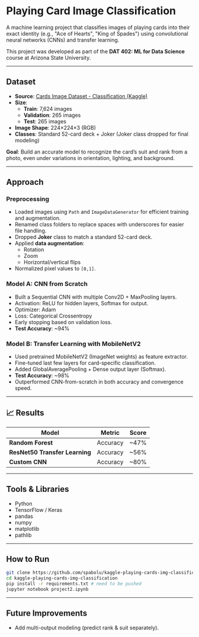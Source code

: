 # Playing Card Image Classification

A machine learning project that classifies images of playing cards into their exact identity (e.g., "Ace of Hearts", "King of Spades") using convolutional neural networks (CNNs) and transfer learning.  

This project was developed as part of the **DAT 402: ML for Data Science** course at Arizona State University.

---

## Dataset

- **Source**: [Cards Image Dataset - Classification (Kaggle)](https://www.kaggle.com/datasets/gpiosenka/cards-image-datasetclassification)  
- **Size**:  
  - **Train**: 7,624 images  
  - **Validation**: 265 images  
  - **Test**: 265 images  
- **Image Shape**: 224×224×3 (RGB)  
- **Classes**: Standard 52-card deck + Joker (Joker class dropped for final modeling)

**Goal**: Build an accurate model to recognize the card’s suit and rank from a photo, even under variations in orientation, lighting, and background.

---

## Approach

### **Preprocessing**

- Loaded images using `Path` and `ImageDataGenerator` for efficient training and augmentation.
- Renamed class folders to replace spaces with underscores for easier file handling.
- Dropped **Joker** class to match a standard 52-card deck.
- Applied **data augmentation**:
  - Rotation
  - Zoom
  - Horizontal/vertical flips
- Normalized pixel values to `[0,1]`.

### **Model A: CNN from Scratch**

- Built a Sequential CNN with multiple Conv2D + MaxPooling layers.
- Activation: ReLU for hidden layers, Softmax for output.
- Optimizer: Adam  
- Loss: Categorical Crossentropy
- Early stopping based on validation loss.
- **Test Accuracy**: ~94%

### **Model B: Transfer Learning with MobileNetV2**

- Used pretrained MobileNetV2 (ImageNet weights) as feature extractor.
- Fine-tuned last few layers for card-specific classification.
- Added GlobalAveragePooling + Dense output layer (Softmax).
- **Test Accuracy**: ~98%
- Outperformed CNN-from-scratch in both accuracy and convergence speed.

---

## 📈 Results

| Model                      | Metric      | Score   |
|----------------------------|-------------|---------|
| **Random Forest**          | Accuracy    | ~47%    |
| **ResNet50 Transfer Learning**   | Accuracy    | ~56%    |
| **Custom CNN**             | Accuracy    | ~80%    |

---

## Tools & Libraries

- Python  
- TensorFlow / Keras  
- pandas  
- numpy  
- matplotlib  
- pathlib

---

## How to Run

```bash
git clone https://github.com/spabolu/kaggle-playing-cards-img-classification.git
cd kaggle-playing-cards-img-classification
pip install -r requirements.txt # need to be pushed
jupyter notebook project2.ipynb
```

---

## Future Improvements

- Add multi-output modeling (predict rank & suit separately).
